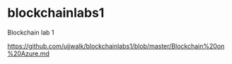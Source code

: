 # blockchainlabs1
Blockchain lab 1

https://github.com/ujjwalk/blockchainlabs1/blob/master/Blockchain%20on%20Azure.md
